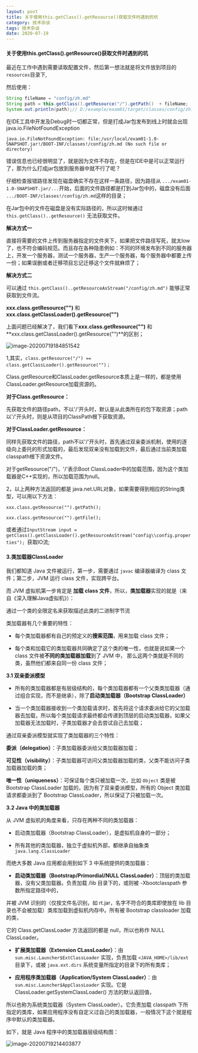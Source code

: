 ```yaml
---
layout: post
title: 关于使用this.getClass().getResource()获取文件时遇到的坑
category: 技术杂谈
tags: 技术杂谈
date: 2020-07-19
---
```


<meta name="referrer" content="no-referrer" />



#### 关于使用this.getClass().getResource()获取文件时遇到的坑

最近在工作中遇到需要读取配置文件，然后第一想法就是将文件放到项目的`resources`目录下,

然后使用：

```java
String fileName = "config/zh.md"
String path = this.getClass().getResource("/").getPath()  + fileName;
System.out.println(path);// D:/example/exam01/target/classes/config/zh.md
```

在IDE工具中开发及Debug时一切都正常，但是打成Jar包发布到线上时就会出现java.io.FileNotFoundException

```
java.io.FileNotFoundException: file:/usr/local/exam01-1.0-SNAPSHOT.jar!/BOOT-INF/classes!/config/zh.md (No such file or directory)
```

错误信息也已经很明显了，就是因为文件不存在，但是在IDE中是可以正常运行了，那为什么打成jar包放到服务器中就不行了呢？

仔细检查报错路径发现在磁盘确实不存在这样一条路径，因为路径从 `.../exam01-1.0-SNAPSHOT.jar/...`开始，后面的文件路径都是打到Jar包中的，磁盘没有后面 `.../BOOT-INF/classes!/config/zh.md`这样的目录；

在Jar包中的文件在磁盘是没有实际路径的，所以这时候通过 `this.getClass()..getResource()` 无法获取文件。

**解决方式一**

直接将需要的文件上传到服务器指定的文件夹下，如果把文件路径写死，就太low了，也不符合编码规范。而且存在各种隐患例如：不同的环境发布到不同的服务器上，开发一个服务器，测试一个服务器，生产一个服务器，每个服务器中都要上传一份；如果误删或者迁移项目忘记迁移这个文件就麻烦了；

**解决方式二**

可以通过 `this.getClass()..getResourceAsStream("/config/zh.md")` 能够正常获取到文件流。

**xxx.class.getResource("")** 和 **xxx.class.getClassLoader().getResource("")**

上面问题已经解决了，我们看下**xxx.class.getResource("")** 和 **xxx.class.getClassLoader().getResource("")**的区别；



![image-20200719184851542](http://cg-mall.oss-cn-shanghai.aliyuncs.com/blog/image-20200719184851542.png)

1,其实，`class.getResource("/") == class.getClassLoader().getResource("")；`

Class.getResource和ClassLoader.getResource本质上是一样的，都是使用ClassLoader.getResource加载资源的。

**对于Class.getResource：**

先获取文件的路径path，不以'/'开头时，默认是从此类所在的包下取资源；path以'/'开头时，则是从项目的ClassPath根下获取资源。

**对于ClassLoader.getResource：**

同样先获取文件的路径，path不以'/'开头时，首先通过双亲委派机制，使用的逐级向上委托的形式加载的，最后发现双亲没有加载到文件，最后通过当前类加载classpath根下资源文件。

对于getResource("/")，'/'表示Boot ClassLoader中的加载范围，因为这个类加载器是C++实现的，所以加载范围为null。

2，以上两种方法返回的都是 java.net.URL对象，如果需要得到相应的String类型，可以用以下方法：

`xxx.class.getResource("").getPath();`

`xxx.class.getResource("").getFile();`

或者通过`InputStream input = getClass().getClassLoader().getResourceAsStream("config\\config.properties"); `获取IO流;

#### 3.类加载器ClassLoader

我们都知道 Java 文件被运行，第一步，需要通过 `javac` 编译器编译为 class 文件；第二步，JVM 运行 class 文件，实现跨平台。

而 JVM 虚拟机第一步肯定是 **加载 class 文件**，所以，**类加载器**实现的就是（来自《深入理解Java虚拟机》）：

通过一个类的全限定名来获取描述此类的二进制字节流

类加载器有几个重要的特性：

* 每个类加载器都有自己的预定义的**搜索范围**，用来加载 class 文件；

*  每个类和加载它的类加载器共同确定了这个类的唯一性，也就是说如果一个 class 文件被**不同的类加载器加载**到了 JVM 中， 那么这两个类就是不同的类，虽然他们都来自同一份 class 文件；

 **3.1 双亲委派模型**

*  所有的类加载器都是有层级结构的，每个类加载器都有一个父类类加载器（通过组合实现，而不是继承），除了**启动类加载器（Bootstrap ClassLoader）**

*  当一个类加载器接收到一个类加载请求时，首先将这个请求委派给它的父加载器去加载，所以每个类加载请求最终都会传递到顶层的启动类加载器，如果父加载器无法加载时，子类加载器才会去尝试自己去加载；

通过双亲委派模型就实现了类加载器的三个特性：

**委派（delegation）**：子类加载器委派给父类加载器加载；

**可见性（visibility）**：子类加载器可访问父类加载器加载的类，父类不能访问子类加载器加载的类；

**唯一性（uniqueness）**：可保证每个类只被加载一次，比如 `Object` 类是被 Bootstrap ClassLoader 加载的，因为有了双亲委派模型，所有的 Object 类加载请求都委派到了 Bootstrap ClassLoader，所以保证了只被加载一次。

**3.2 Java 中的类加载器**

从 JVM 虚拟机的角度来看，只存在两种不同的类加载器：

*  启动类加载器（Bootstrap ClassLoader），是虚拟机自身的一部分；

*  所有其他的类加载器，独立于虚拟机外部，都继承自抽象类 `java.lang.ClassLoader`

而绝大多数 Java 应用都会用到如下 3 中系统提供的类加载器：

*  **启动类加载器（Bootstrap/Primordial/NULL ClassLoader）**：顶层的类加载器，没有父类加载器。负责加载 /lib 目录下的，或则被 -Xbootclasspath 参数所指定路径中的，

并被 JVM 识别的（仅按文件名识别，如 rt.jar，名字不符合的类库即使放在 lib 目录也不会被加载）类库加载到虚拟机内存中。所有被 Bootstrap classloader 加载的类，

它的 Class.getClassLoader 方法返回的都是 null，所以也称作 NULL ClassLoader。

*  **扩展类加载器（Extension CLassLoader）**：由 `sun.misc.Launcher$ExtClassLoader` 实现，负责加载 `<JAVA_HOME>/lib/ext` 目录下，或被 `java.ext.dirs` 系统变量所指定的目录下的所有类库；

* **应用程序类加载器（Application/System ClassLoader）**：由 `sun.misc.Launcher$AppClassLoader` 实现。它是 ClassLoader.getSystemClassLoader() 方法的默认返回值，

所以也称为系统类加载器（System ClassLoader）。它负责加载 classpath 下所指定的类库，如果应用程序没有自定义过自己的类加载器，一般情况下这个就是程序中默认的类加载器。

如下，就是 Java 程序中的类加载器层级结构图：

![image-20200719214403877](http://cg-mall.oss-cn-shanghai.aliyuncs.com/blog/image-20200719214403877.png)
